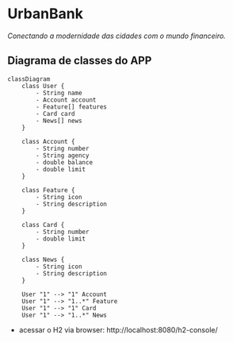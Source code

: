# UrbanBank

*Conectando a modernidade das cidades com o mundo financeiro.*

## Diagrama de classes do APP

```mermaid
classDiagram
    class User {
        - String name
        - Account account
        - Feature[] features
        - Card card
        - News[] news
    }
    
    class Account {
        - String number
        - String agency
        - double balance
        - double limit
    }

    class Feature {
        - String icon
        - String description
    }

    class Card {
        - String number
        - double limit
    }

    class News {
        - String icon
        - String description
    }

    User "1" --> "1" Account
    User "1" --> "1..*" Feature
    User "1" --> "1" Card
    User "1" --> "1..*" News

```

- acessar o H2 via browser: http://localhost:8080/h2-console/